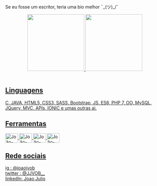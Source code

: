 Se eu fosse um escritor, teria uma bio melhor  ¯\_(ツ)_/¯

<div align="center">
  <a href="https://github.com/JJVOB">
  <img height="180em" src="https://github-readme-stats.vercel.app/api?username=JJVOB&show_icons=true&theme=dracula&include_all_commits=true&count_private=true"/>
  <img height="180em" src="https://github-readme-stats.vercel.app/api/top-langs/?username=JJVOB&layout=compact&langs_count=7&theme=dracula"/>
</div>

<div style="display: inline_block"><br>
  
  ## Linguagens
  C, JAVA, HTML5, CSS3, SASS, Bootstrap, JS, ES6, PHP 7, OO, MySQL, JQuery, MVC, APIs, IONIC e umas outras ai.
  
 
  ## Ferramentas
  
  <img img align="center" alt="João-" height="30" width="40" src="https://cdn.jsdelivr.net/gh/devicons/devicon/icons/vscode/vscode-original.svg" />
  <img img align="center" alt="João-" height="30" width="40" src="https://cdn.jsdelivr.net/gh/devicons/devicon/icons/github/github-original-wordmark.svg" />
  <img img align="center" alt="João-" height="30" width="40" src="https://cdn.jsdelivr.net/gh/devicons/devicon/icons/unity/unity-original.svg" />
  <img img align="center" alt="João-" height="30" width="40" src="https://cdn.jsdelivr.net/gh/devicons/devicon/icons/trello/trello-plain.svg" />
  <link img align="center" alt="João-" height="30" width="40" rel="stylesheet" href="https://cdn.jsdelivr.net/gh/devicons/devicon@v2.14.0/devicon.min.css">
  <link img align="center" alt="João-" height="30" width="40" rel="stylesheet" href="https://cdn.jsdelivr.net/gh/devicons/devicon@v2.14.0/devicon.min.css">
  <link img align="center" alt="João-" height="30" width="40" rel="stylesheet" href="https://cdn.jsdelivr.net/gh/devicons/devicon@v2.14.0/devicon.min.css">
  
  
  ## Rede sociais

  ig      : @joaojvob <br>
  twitter : @JJVOB__ <br>
  linkedln: Joao Julio <br>
  
</div>
